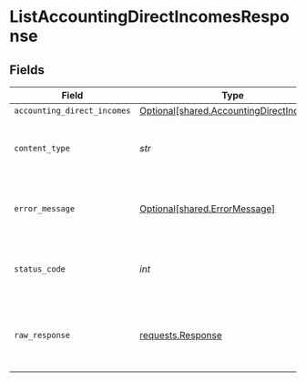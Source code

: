 # ListAccountingDirectIncomesResponse


## Fields

| Field                                                                                      | Type                                                                                       | Required                                                                                   | Description                                                                                |
| ------------------------------------------------------------------------------------------ | ------------------------------------------------------------------------------------------ | ------------------------------------------------------------------------------------------ | ------------------------------------------------------------------------------------------ |
| `accounting_direct_incomes`                                                                | [Optional[shared.AccountingDirectIncomes]](../../models/shared/accountingdirectincomes.md) | :heavy_minus_sign:                                                                         | Success                                                                                    |
| `content_type`                                                                             | *str*                                                                                      | :heavy_check_mark:                                                                         | HTTP response content type for this operation                                              |
| `error_message`                                                                            | [Optional[shared.ErrorMessage]](../../models/shared/errormessage.md)                       | :heavy_minus_sign:                                                                         | Your `query` parameter was not correctly formed                                            |
| `status_code`                                                                              | *int*                                                                                      | :heavy_check_mark:                                                                         | HTTP response status code for this operation                                               |
| `raw_response`                                                                             | [requests.Response](https://requests.readthedocs.io/en/latest/api/#requests.Response)      | :heavy_minus_sign:                                                                         | Raw HTTP response; suitable for custom response parsing                                    |